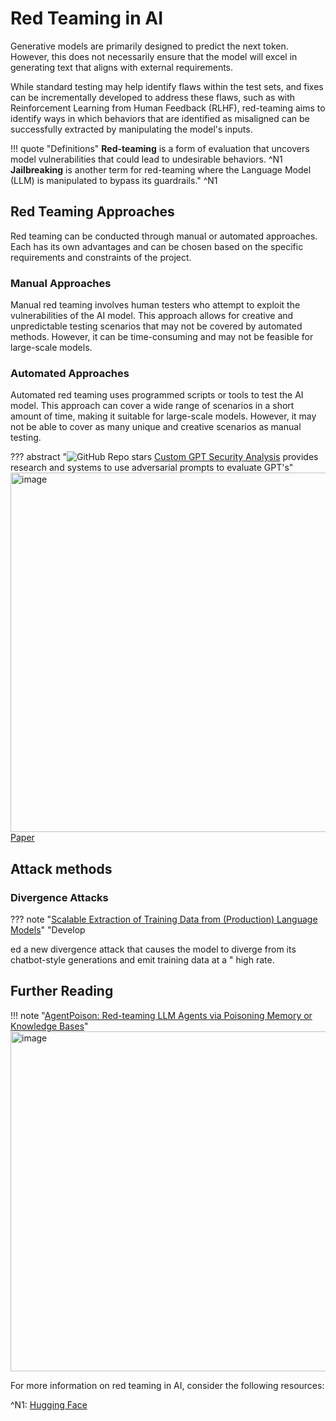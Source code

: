 # Red Teaming in AI

Generative models are primarily designed to predict the next token. However, this does not necessarily ensure that the model will excel in generating text that aligns with external requirements.

While standard testing may help identify flaws within the test sets, and fixes can be incrementally developed to address these flaws, such as with Reinforcement Learning from Human Feedback (RLHF), red-teaming aims to identify ways in which behaviors that are identified as misaligned can be successfully extracted by manipulating the model's inputs.

!!! quote "Definitions"
    **Red-teaming** is a form of evaluation that uncovers model vulnerabilities that could lead to undesirable behaviors. ^N1
    **Jailbreaking** is another term for red-teaming where the Language Model (LLM) is manipulated to bypass its guardrails." ^N1

## Red Teaming Approaches

Red teaming can be conducted through manual or automated approaches. Each has its own advantages and can be chosen based on the specific requirements and constraints of the project.

### Manual Approaches

Manual red teaming involves human testers who attempt to exploit the vulnerabilities of the AI model. This approach allows for creative and unpredictable testing scenarios that may not be covered by automated methods. However, it can be time-consuming and may not be feasible for large-scale models.

### Automated Approaches

Automated red teaming uses programmed scripts or tools to test the AI model. This approach can cover a wide range of scenarios in a short amount of time, making it suitable for large-scale models. However, it may not be able to cover as many unique and creative scenarios as manual testing.

??? abstract "![GitHub Repo stars](https://badgen.net/github/stars/sherdencooper/prompt-injection) [Custom GPT Security Analysis](https://github.com/sherdencooper/prompt-injection) provides research and systems to use adversarial prompts to evaluate GPT's"
   <img width="575" alt="image" src="https://github.com/ianderrington/genai/assets/76016868/4b99aae5-4f96-4f37-a30a-6c214a379a4d">
   [Paper](https://arxiv.org/pdf/2311.11538.pdf)

## Attack methods

### Divergence Attacks

??? note "[Scalable Extraction of Training Data from (Production) Language Models](https://arxiv.org/pdf/2311.17035.pdf)"
   "Develop

ed a new divergence attack that causes the model to diverge from its chatbot-style generations and emit training data at a " high rate.

## Further Reading

!!! note "[AgentPoison: Red-teaming LLM Agents via Poisoning Memory or Knowledge Bases](https://arxiv.org/abs/2407.12784)"
   <img width="544" alt="image" src="https://github.com/user-attachments/assets/e44d59fe-2eeb-4120-8047-e320f2476caf">


For more information on red teaming in AI, consider the following resources:

^N1: [Hugging Face](https://huggingface.co/blog/red-teaming)
